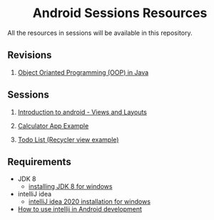 <h1 align="center"> Android Sessions Resources </h1>

All the resources in sessions will be available in this repository.


## Revisions

1. [Object Orianted Programming (OOP) in Java](https://github.com/HackerRank-Campus-Club-AUFS/Android-sessions/tree/main/0.%20OOP%20Revision)


## Sessions

1. [Introduction to android - Views and Layouts](https://github.com/HackerRank-Campus-Club-AUFS/Android-sessions/tree/main/1.%20Introduction%20to%20android%20-%20Views%20and%20Layouts)

2. [Calculator App Example](https://github.com/HackerRank-Campus-Club-AUFS/Android-sessions/tree/main/2.%20Calculator%20App%20Example)

3. [Todo List (Recycler view example)](https://github.com/HackerRank-Campus-Club-AUFS/Android-sessions/tree/main/3.%20Todo%20List%20(Recycler%20view%20example))

## Requirements
- JDK 8
  - [installing JDK 8 for windows](https://youtu.be/ZkEc_UEDCRY)
- intelliJ idea
  -  [intelliJ idea 2020 installation for windows](https://youtu.be/-a_t1JC37FU)
- [How to use intellij in Android development](https://drive.google.com/file/d/1DWd9qrodU7s5JxbcHwQvgp5jtKOXcpq7/view?usp=sharing)
